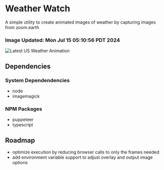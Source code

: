 # Weather Watch

A simple utility to create animated images of weather by capturing images from zoom.earth

### Image Updated: Mon Jul 15 05:10:56 PDT 2024

![Latest US Weather Animation](animations/2024-07-15.webp)

## Dependencies
### System Dependendencies
* node
* imagemagick
### NPM Packages
* puppeteer
* typescript

## Roadmap
* optimize execution by reducing browser calls to only the frames needed
* add environment variable support to adjust overlay and output image options

